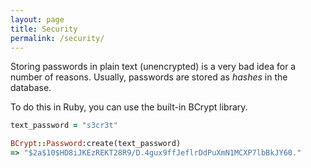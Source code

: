 ```yaml
---
layout: page
title: Security
permalink: /security/
---
```


Storing passwords in plain text (unencrypted) is a very bad idea for a number of reasons. Usually, passwords are stored as *hashes* in the database. 

To do this in Ruby, you can use the built-in BCrypt library.

```ruby
text_password = "s3cr3t"

BCrypt::Password:create(text_password)
=> "$2a$10$HD8iJKEzREKT28R9/D.4gux9ffJeflrDdPuXmN1MCXP7lbBkJY60."
```